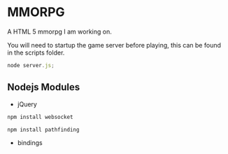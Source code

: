 MMORPG
======

A HTML 5 mmorpg I am working on.

You will need to startup the game server before playing, this can be found in the scripts folder.
```javascript
node server.js;
```

Nodejs Modules
--------------

* jQuery
```cmd
npm install websocket
```
```javascript
npm install pathfinding
```
* bindings
